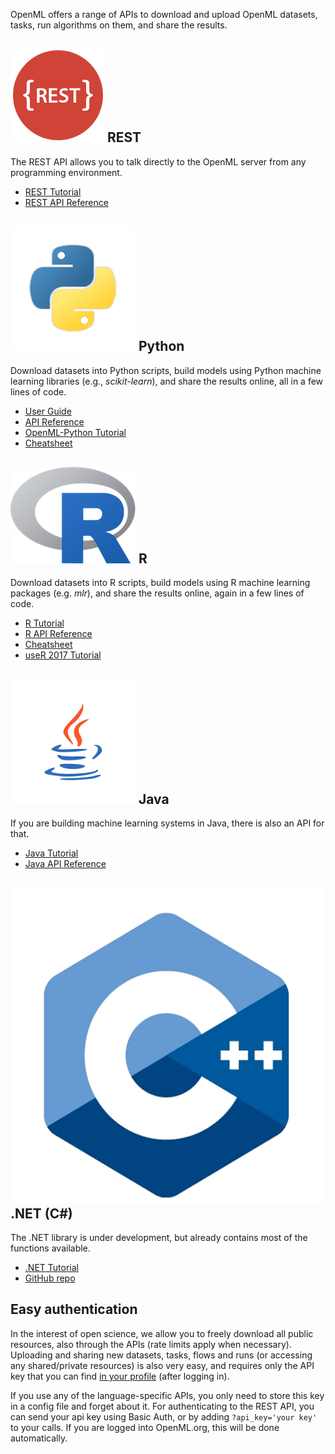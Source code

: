 OpenML offers a range of APIs to download and upload OpenML datasets, tasks, run algorithms on them, and share the results.

## ![icon](img/rest.png) REST  
The REST API allows you to talk directly to the OpenML server from any programming environment.

* [REST Tutorial](../REST-tutorial)
* [REST API Reference](../REST-API)

## ![icon](img/python.png) Python
Download datasets into Python scripts, build models using Python machine learning libraries (e.g., <i>scikit-learn</i>), and share the results online, all in a few lines of code.

* [User Guide](../Python-start)
* [API Reference](../Python-API)
* [OpenML-Python Tutorial](https://openml.github.io/openml-tutorial/)
* [Cheatsheet](https://openml.github.io/openml-tutorial/slides_pdf/OpenML%20Python%20cheat%20sheet.pdf)

## ![icon](img/R.png) R
Download datasets into R scripts, build models using R machine learning packages (e.g. <i>mlr</i>), and share the results online, again in a few lines of code.

* [R Tutorial](../R-guide)
* [R API Reference](../R-API)
* [Cheatsheet](https://github.com/openml/openml-r/blob/master/vignettes/openml-cheatsheet.pdf)
* [useR 2017 Tutorial](https://github.com/openml/articles/tree/master/slides/useR2017_tutorial)

## ![icon](img/java.png) Java
If you are building machine learning systems in Java, there is also an API for that.

* [Java Tutorial](../Java-guide)
* [Java API Reference](../Java-API)

## ![icon](img/c++.png) .NET (C#)
The .NET library is under development, but already contains most of the functions available.

* [.NET Tutorial](../NET-API)
* [GitHub repo](https://github.com/openml/openml-dotnet)


## Easy authentication
In the interest of open science, we allow you to freely download all public resources, also through the APIs (rate limits apply when necessary).
Uploading and sharing new datasets, tasks, flows and runs (or accessing any shared/private resources) is also very easy, and requires only the API key that you can find <a href="https://www.openml.org/u#!api" target="_blank">in your profile</a> (after logging in).</p>

If you use any of the language-specific APIs, you only need to store this key in a config file and forget about it. For authenticating to the REST API, you can send your api key using Basic Auth, or by adding <code>?api_key='your key'</code> to your calls. If you are logged into OpenML.org, this will be done automatically.
